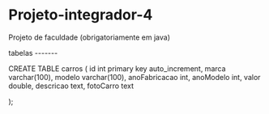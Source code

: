 # Projeto-integrador-4
Projeto de faculdade (obrigatoriamente em java)



tabelas -------


CREATE TABLE carros (
	id int primary key auto_increment,
    marca varchar(100),
    modelo varchar(100),
    anoFabricacao int,
    anoModelo int,
    valor double,
    descricao text,
    fotoCarro text
    
);
